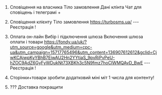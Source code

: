 
1. Сповіщення на власника
   Тіло замовлення 
   Дані клінта
   Чат для сповіщень і телеграмі
   +
   
2. Сповіщення клієнту
   Тіло замовлення
   https://turbosms.ua/
   --- Реєстрація !

3. Оплата он-лайн
   Вибір і підключення шлюза
   Включення шлюза оплати і товари
   https://fondy.ua/uk/?utm_source=google&utm_medium=cpc-ua&utm_campaign=15717765496&utm_content=136907612612&gclid=CjwKCAjwpKyYBhB7EiwAU2Hn2YYtiaS_9pvRiPvPeU-hZOC9AdZ6GyFyWDukNt73XBKh3c5N9fmz7hoCIWMQAvD_BwE
    --- Реєстрація !
4. Сторінки+товари 
      зробити додатковий міні міт 1 числа для контенту!
   
   
5. ??? Доставка покращити